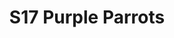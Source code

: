---
title: S17 Purple Parrots
permalink: "/teams/s17-purple"
members: []
teamid: 6703
name: S17 Purple Parrots
division: ''
---